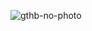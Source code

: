 ![gthb-no-photo](https://user-images.githubusercontent.com/50807768/218645333-4ccb5fa1-68d1-49c7-93c4-e4db9b18ece6.svg)
